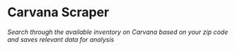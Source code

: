 # Carvana Scraper
_Search through the available inventory on Carvana based on your zip code and saves relevant data for analysis_
